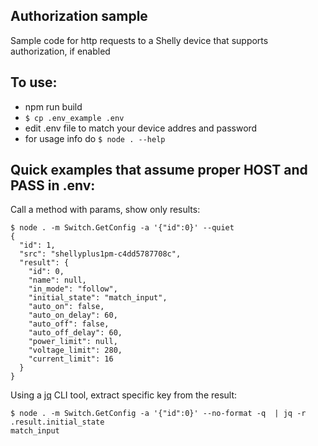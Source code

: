 ## Authorization sample
Sample code for http requests to a Shelly device that supports authorization, if enabled

## To use:
 * npm run build
 * `$ cp .env_example .env`
 * edit .env file to match your device addres and password
 * for usage info do `$ node . --help`

## Quick examples that assume proper HOST and PASS in .env:

Call a method with params, show only results:

```
$ node . -m Switch.GetConfig -a '{"id":0}' --quiet
{
  "id": 1,
  "src": "shellyplus1pm-c4dd5787708c",
  "result": {
    "id": 0,
    "name": null,
    "in_mode": "follow",
    "initial_state": "match_input",
    "auto_on": false,
    "auto_on_delay": 60,
    "auto_off": false,
    "auto_off_delay": 60,
    "power_limit": null,
    "voltage_limit": 280,
    "current_limit": 16
  }
}
```

Using a [jq](https://stedolan.github.io/jq/) CLI tool, extract specific key from the result:

```
$ node . -m Switch.GetConfig -a '{"id":0}' --no-format -q  | jq -r .result.initial_state
match_input
```
